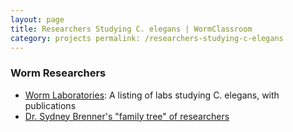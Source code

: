 ```yaml
---
layout: page
title: Researchers Studying C. elegans | WormClassroom
category: projects permalink: /researchers-studying-c-elegans
---
```

### Worm Researchers

-   [Worm
    Laboratories](http://www.wormbase.org/db/misc/laboratory?name=*;class=laboratory):
    A listing of labs studying C. elegans, with publications
-   [Dr. Sydney Brenner's "family tree" of
    researchers](http://www.wormbase.org/db/misc/person_name?name=WBPerson77;class=Person)

